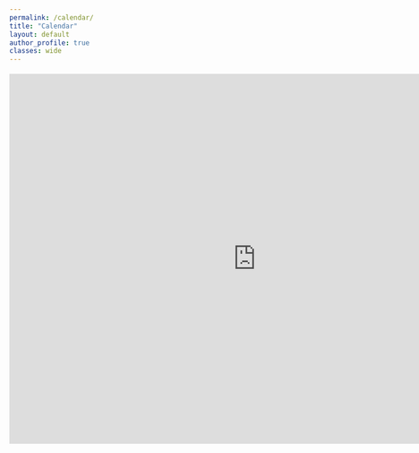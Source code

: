 ```yaml
---
permalink: /calendar/
title: "Calendar"
layout: default
author_profile: true
classes: wide
---
```


<link rel="stylesheet" href="https://www.w3schools.com/w3css/4/w3.css">
<style>
h6 {font-size: 18px;}
p {font-size: 18px;}
</style>

<p align="center">
<iframe src="https://calendar.google.com/calendar/embed?src=c_c6f25c5abc2708105f4edcf2f2309e4f02832003a9604073657ad9a667a8fee3%40group.calendar.google.com&ctz=America%2FChicago" style="border: 0" width="880" height="660" frameborder="0" scrolling="no"></iframe>
</p>
